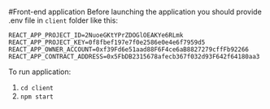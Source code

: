 #Front-end application
Before launching the application you should provide .env file in `client` folder like this:
```
REACT_APP_PROJECT_ID=2NuoeGKtYPrZDOGlOEAKYe6RLmk
REACT_APP_PROJECT_KEY=0f8fbef197e7f0e2586e0e4e6f7959d5
REACT_APP_OWNER_ACCOUNT=0xf39Fd6e51aad88F6F4ce6aB8827279cffFb92266
REACT_APP_CONTRACT_ADDRESS=0x5FbDB2315678afecb367f032d93F642f64180aa3
``` 

To run application: 
1. `cd client`
2. `npm start`